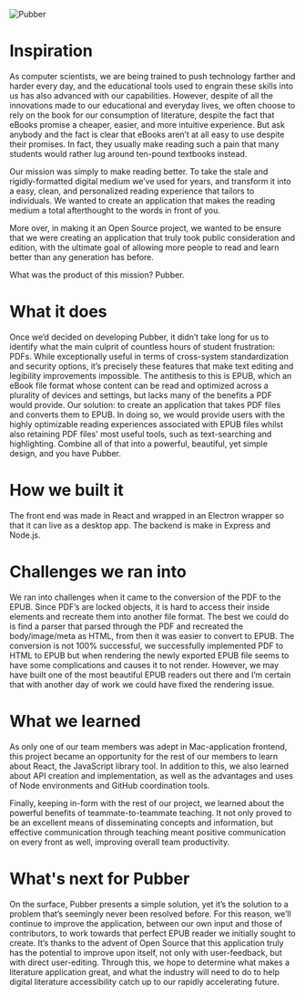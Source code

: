 <p align="center">
  
![Pubber](https://challengepost-s3-challengepost.netdna-ssl.com/photos/production/software_photos/000/700/055/datas/gallery.jpg)

</p>

# Inspiration
As computer scientists, we are being trained to push technology farther and harder every day, and the educational tools used to engrain these skills into us has also advanced with our capabilities. However, despite of all the innovations made to our educational and everyday lives, we often choose to rely on the book for our consumption of literature, despite the fact that eBooks promise a cheaper, easier, and more intuitive experience. But ask anybody and the fact is clear that eBooks aren’t at all easy to use despite their promises. In fact, they usually make reading such a pain that many students would rather lug around ten-pound textbooks instead.

Our mission was simply to make reading better. To take the stale and rigidly-formatted digital medium we’ve used for years, and transform it into a easy, clean, and personalized reading experience that tailors to individuals. We wanted to create an application that makes the reading medium a total afterthought to the words in front of you.

More over, in making it an Open Source project, we wanted to be ensure that we were creating an application that truly took public consideration and edition, with the ultimate goal of allowing more people to read and learn better than any generation has before.

What was the product of this mission? Pubber.

# What it does
Once we’d decided on developing Pubber, it didn’t take long for us to identify what the main culprit of countless hours of student frustration: PDFs. While exceptionally useful in terms of cross-system standardization and security options, it’s precisely these features that make text editing and legibility improvements impossible. The antithesis to this is EPUB, which an eBook file format whose content can be read and optimized across a plurality of devices and settings, but lacks many of the benefits a PDF would provide. Our solution: to create an application that takes PDF files and converts them to EPUB. In doing so, we would provide users with the highly optimizable reading experiences associated with EPUB files whilst also retaining PDF files' most useful tools, such as text-searching and highlighting. Combine all of that into a powerful, beautiful, yet simple design, and you have Pubber.

# How we built it
The front end was made in React and wrapped in an Electron wrapper so that it can live as a desktop app. The backend is make in Express and Node.js.

# Challenges we ran into
We ran into challenges when it came to the conversion of the PDF to the EPUB. Since PDF’s are locked objects, it is hard to access their inside elements and recreate them into another file format. The best we could do is find a parser that parsed through the PDF and recreated the body/image/meta as HTML, from then it was easier to convert to EPUB. The conversion is not 100% successful, we successfully implemented PDF to HTML to EPUB but when rendering the newly exported EPUB file seems to have some complications and causes it to not render. However, we may have built one of the most beautiful EPUB readers out there and I’m certain that with another day of work we could have fixed the rendering issue.

# What we learned
As only one of our team members was adept in Mac-application frontend, this project became an opportunity for the rest of our members to learn about React, the JavaScript library tool. In addition to this, we also learned about API creation and implementation, as well as the advantages and uses of Node environments and GitHub coordination tools.

Finally, keeping in-form with the rest of our project, we learned about the powerful benefits of teammate-to-teammate teaching. It not only proved to be an excellent means of disseminating concepts and information, but effective communication through teaching meant positive communication on every front as well, improving overall team productivity.

# What's next for Pubber
On the surface, Pubber presents a simple solution, yet it’s the solution to a problem that’s seemingly never been resolved before. For this reason, we’ll continue to improve the application, between our own input and those of contributors, to work towards that perfect EPUB reader we initially sought to create. It’s thanks to the advent of Open Source that this application truly has the potential to improve upon itself, not only with user-feedback, but with direct user-editing. Through this, we hope to determine what makes a literature application great, and what the industry will need to do to help digital literature accessibility catch up to our rapidly accelerating future.
